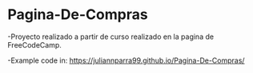 # Pagina-De-Compras

-Proyecto realizado a partir de curso realizado en la pagina de FreeCodeCamp.

-Example code in: https://juliannparra99.github.io/Pagina-De-Compras/
